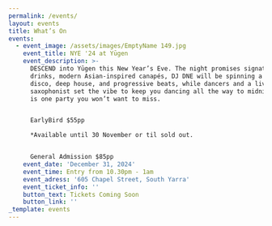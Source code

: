 ```yaml
---
permalink: /events/
layout: events
title: What’s On
events:
  - event_image: /assets/images/EmptyName 149.jpg
    event_title: NYE '24 at Yūgen
    event_description: >-
      DESCEND into Yūgen this New Year’s Eve. The night promises signature
      drinks, modern Asian-inspired canapés, DJ DNE will be spinning a mix of
      disco, deep house, and progressive beats, while dancers and a live
      saxophonist set the vibe to keep you dancing all the way to midnight. This
      is one party you won’t want to miss.


      EarlyBird $55pp

      *Available until 30 November or til sold out.


      General Admission $85pp
    event_date: 'December 31, 2024'
    event_time: Entry from 10.30pm - 1am
    event_adress: '605 Chapel Street, South Yarra'
    event_ticket_info: ''
    button_text: Tickets Coming Soon
    button_link: ''
_template: events
---
```


